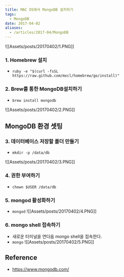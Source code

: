 ```yaml
---
title: MAC OS에서 MongoDB 설치하기
tags:
  - MongoDB
date: 2017-04-02
aliases: 
  - /articles/2017-04/MongoDB
---
```


![[Assets/posts/20170402/1.PNG]]

### 1. Homebrew 설치
- `ruby -e "$(curl -fsSL https://raw.github.com/mxcl/homebrew/go/install)"`

### 2. Brew를 통한 MongoDB설치하기
- `brew install mongodb`

![[Assets/posts/20170402/2.PNG]]

## MongoDB 환경 셋팅
### 3. 데이터베이스 저장할 폴더 만들기
- `mkdir -p /data/db`

![[Assets/posts/20170402/3.PNG]]

### 4. 권한 부여하기
- `chown $USER /data/db`

### 5. mongod 활성화하기
- `mongod`
![[Assets/posts/20170402/4.PNG]]

### 6. mongo shell 접속하기
- 새로운 터미널을 연다음 mongo shell을 접속한다.
- `mongo`
![[Assets/posts/20170402/5.PNG]]

## Reference
- <https://www.mongodb.com/>

